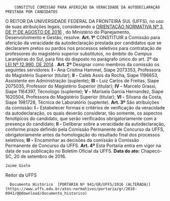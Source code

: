         CONSTITUI COMISSÃO PARA AFERIÇÃO DA VERACIDADE DA AUTODECLARAÇÃO PRESTADA POR CANDIDATOS  

 O REITOR DA UNIVERSIDADE FEDERAL DA FRONTEIRA SUL (UFFS), no uso de suas atribuições legais, considerando a [ORIENTAÇÃO NORMATIVA Nº 3, DE 1º DE AGOSTO DE 2016](http://www.lex.com.br/legis_27175840_ORIENTACAO_NORMATIVA_N_3_DE_1_DE_AGOSTO_DE_2016.aspx)  , do Ministério do Planejamento, Desenvolvimento e Gestão, resolve.   **Art. 1º** CONSTITUIR a Comissão para aferição da veracidade da autodeclaração prestada por candidatos que se declararem pretos ou pardos nos processos seletivos para contratação de professores do magistério superior substitutos, no âmbito do *Campus* Laranjeiras do Sul, para fins do disposto no parágrafo único do art. 2º da [LEI Nº 12.990, DE 2014](http://www.planalto.gov.br/ccivil_03/_ato2011-2014/2014/lei/l12990.htm)  .   **Art. 2º** Designar como membros da comissão os seguintes servidores: **I -** Ana Cristina Hammel, Siape 2073353, Professora do Magistério Superior (titular); **II -** Caleb Assis da Rocha, Siape 1196653, Assistente em Administração (suplente); **III -** Luiz Carlos de Freitas, Siape 2075035, Professor do Magistério Superior (titular); **IV -** Marcelo Grassi, Siape 1164397, Técnologo (suplente); **V -** Marisela Garcia Hernandez, Siape 1620504, Professora do Magistério Superior (titular); **VI -** Silvana da Costa, Siape 1981728, Técnica de Laboratório (suplente).   **Art. 3º** São atribuições da comissão: **I -** Estabelecer formas e critérios de verificação da veracidade da autodeclaração, os quais deverão considerar, tão somente, os aspectos fenotípicos do candidato, que serão verificados obrigatoriamente com a presença do candidato; **II -** Deliberar sobre a veracidade da autodeclaração, conforme prazo definido pela Comissão Permanente de Concurso da UFFS, obrigatoriamente antes da homologação do resultado final dos processos seletivos; **III -** Encaminhar as decisões da comissão à Comissão Permanente de Concurso da UFFS.   **Art. 4º** Esta Portaria entra em vigor na data de sua publicação no Boletim Oficial da UFFS.      **Data do ato:** Chapecó-SC, 20 de setembro de 2016.   
 

    Jaime Giolo   
 Reitor da UFFS 

      Documento Histórico  [PORTARIA Nº 941/GR/UFFS/2016 (ALTERADA)](https://www.uffs.edu.br/atos-normativos/portaria/gr/2016-0941/@@download/documento_historico)     
      